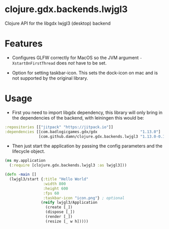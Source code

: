 # clojure.gdx.backends.lwjgl3
Clojure API for the libgdx lwjgl3 (desktop) backend

# Features

* Configures GLFW correctly for MacOS so the JVM argument `-XstartOnFirstThread` does _not_ have to be set.

* Option for setting taskbar-icon. This sets the dock-icon on mac and is not supported by the original library.

# Usage

* First you need to import libgdx dependency, this library will only bring in the dependencies of the backend, with leiningen this would be:

```clojure
:repositories [["jitpack" "https://jitpack.io"]]
:dependencies [[com.badlogicgames.gdx/gdx                   "1.13.0"]
               [com.github.damn/clojure.gdx.backends.lwjgl3 "1.13.0-0.1"]]
```

* Then just start the application by passing the config parameters and the lifecycle object.

```clojure
(ns my.application
  (:require [clojure.gdx.backends.lwjgl3 :as lwjgl3]))

(defn -main []
  (lwjgl3/start {:title "Hello World"
                 :width 800
                 :height 600
                 :fps 60
                 :taskbar-icon "icon.png"} ; optional
                (reify lwjgl3/Application
                  (create [_])
                  (dispose [_])
                  (render [_])
                  (resize [_ w h]))))
```
